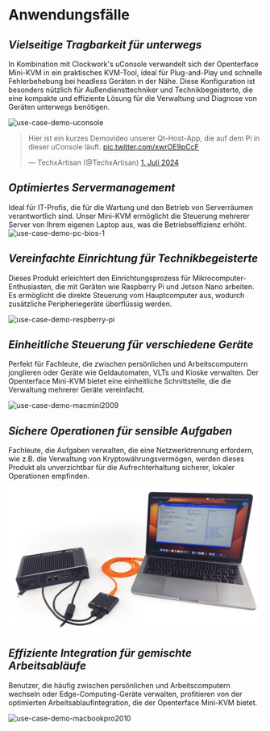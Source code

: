 # Anwendungsfälle
## ***Vielseitige Tragbarkeit für unterwegs***
In Kombination mit Clockwork's uConsole verwandelt sich der Openterface Mini-KVM in ein praktisches KVM-Tool, ideal für Plug-and-Play und schnelle Fehlerbehebung bei headless Geräten in der Nähe. Diese Konfiguration ist besonders nützlich für Außendiensttechniker und Technikbegeisterte, die eine kompakte und effiziente Lösung für die Verwaltung und Diagnose von Geräten unterwegs benötigen.

<img src="https://pbs.twimg.com/media/GRaeGqHa0AA_GMv?format=jpg&name=4096x4096" alt="use-case-demo-uconsole" width="560" height="560">

<blockquote class="twitter-tweet" data-media-max-width="560"><p lang="en" dir="ltr">Hier ist ein kurzes Demovideo unserer Qt-Host-App, die auf dem Pi in dieser uConsole läuft. <a href="https://t.co/xwrOE9pCcF">pic.twitter.com/xwrOE9pCcF</a></p>&mdash; TechxArtisan (@TechxArtisan) <a href="https://twitter.com/TechxArtisan/status/1807824199152722019?ref_src=twsrc%5Etfw">1. Juli 2024</a></blockquote> <script async src="https://platform.twitter.com/widgets.js" charset="utf-8"></script>

## ***Optimiertes Servermanagement***
Ideal für IT-Profis, die für die Wartung und den Betrieb von Serverräumen verantwortlich sind. Unser Mini-KVM ermöglicht die Steuerung mehrerer Server von Ihrem eigenen Laptop aus, was die Betriebseffizienz erhöht.
![use-case-demo-pc-bios-1](/images/product/use-case-demo-pc-bios-1.jpg)

## ***Vereinfachte Einrichtung für Technikbegeisterte***
Dieses Produkt erleichtert den Einrichtungsprozess für Mikrocomputer-Enthusiasten, die mit Geräten wie Raspberry Pi und Jetson Nano arbeiten. Es ermöglicht die direkte Steuerung vom Hauptcomputer aus, wodurch zusätzliche Peripheriegeräte überflüssig werden.

![use-case-demo-respberry-pi](/images/product/use-case-demo-respberry-pi.jpg)

## ***Einheitliche Steuerung für verschiedene Geräte***
Perfekt für Fachleute, die zwischen persönlichen und Arbeitscomputern jonglieren oder Geräte wie Geldautomaten, VLTs und Kioske verwalten. Der Openterface Mini-KVM bietet eine einheitliche Schnittstelle, die die Verwaltung mehrerer Geräte vereinfacht.

![use-case-demo-macmini2009](/images/product/use-case-demo-macmini2009-3.jpg)

## ***Sichere Operationen für sensible Aufgaben***
Fachleute, die Aufgaben verwalten, die eine Netzwerktrennung erfordern, wie z.B. die Verwaltung von Kryptowährungsvermögen, werden dieses Produkt als unverzichtbar für die Aufrechterhaltung sicherer, lokaler Operationen empfinden.

![use-case-demo-industrial-pc](images/product/use-case-demo-industrial-pc.jpg)

## ***Effiziente Integration für gemischte Arbeitsabläufe***
Benutzer, die häufig zwischen persönlichen und Arbeitscomputern wechseln oder Edge-Computing-Geräte verwalten, profitieren von der optimierten Arbeitsablaufintegration, die der Openterface Mini-KVM bietet.

![use-case-demo-macbookpro2010](/images/product/use-case-demo-macbookpro2010.jpg)